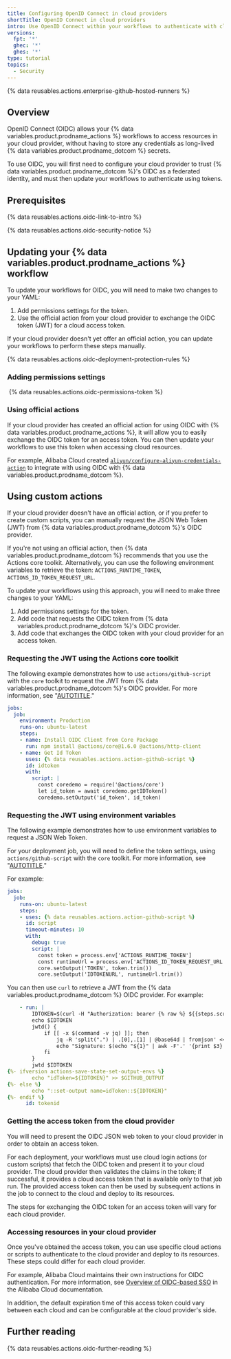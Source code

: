 ```yaml
---
title: Configuring OpenID Connect in cloud providers
shortTitle: OpenID Connect in cloud providers
intro: Use OpenID Connect within your workflows to authenticate with cloud providers.
versions:
  fpt: '*'
  ghec: '*'
  ghes: '*'
type: tutorial
topics:
  - Security
---
```

 
{% data reusables.actions.enterprise-github-hosted-runners %}

## Overview

OpenID Connect (OIDC) allows your {% data variables.product.prodname_actions %} workflows to access resources in your cloud provider, without having to store any credentials as long-lived {% data variables.product.prodname_dotcom %} secrets.

To use OIDC, you will first need to configure your cloud provider to trust {% data variables.product.prodname_dotcom %}'s OIDC as a federated identity, and must then update your workflows to authenticate using tokens.

## Prerequisites

{% data reusables.actions.oidc-link-to-intro %}

{% data reusables.actions.oidc-security-notice %}

## Updating your {% data variables.product.prodname_actions %} workflow

To update your workflows for OIDC, you will need to make two changes to your YAML:
1. Add permissions settings for the token.
1. Use the official action from your cloud provider to exchange the OIDC token (JWT) for a cloud access token.

If your cloud provider doesn't yet offer an official action, you can update your workflows to perform these steps manually.

{% data reusables.actions.oidc-deployment-protection-rules %}

### Adding permissions settings

 {% data reusables.actions.oidc-permissions-token %}

### Using official actions

If your cloud provider has created an official action for using OIDC with {% data variables.product.prodname_actions %}, it will allow you to easily exchange the OIDC token for an access token. You can then update your workflows to use this token when accessing cloud resources.

For example, Alibaba Cloud created [`aliyun/configure-aliyun-credentials-action`](https://github.com/aliyun/configure-aliyun-credentials-action) to integrate with using OIDC with {% data variables.product.prodname_dotcom %}.

## Using custom actions

If your cloud provider doesn't have an official action, or if you prefer to create custom scripts, you can manually request the JSON Web Token (JWT) from {% data variables.product.prodname_dotcom %}'s OIDC provider.

If you're not using an official action, then {% data variables.product.prodname_dotcom %} recommends that you use the Actions core toolkit. Alternatively, you can use the following environment variables to retrieve the token: `ACTIONS_RUNTIME_TOKEN`, `ACTIONS_ID_TOKEN_REQUEST_URL`.

To update your workflows using this approach, you will need to make three changes to your YAML:

1. Add permissions settings for the token.
1. Add code that requests the OIDC token from {% data variables.product.prodname_dotcom %}'s OIDC provider.
1. Add code that exchanges the OIDC token with your cloud provider for an access token.

### Requesting the JWT using the Actions core toolkit

The following example demonstrates how to use `actions/github-script` with the `core` toolkit to request the JWT from {% data variables.product.prodname_dotcom %}'s OIDC provider. For more information, see "[AUTOTITLE](/actions/creating-actions/creating-a-javascript-action#adding-actions-toolkit-packages)."

```yaml
jobs:
  job:
    environment: Production
    runs-on: ubuntu-latest
    steps:
    - name: Install OIDC Client from Core Package
      run: npm install @actions/core@1.6.0 @actions/http-client
    - name: Get Id Token
      uses: {% data reusables.actions.action-github-script %}
      id: idtoken
      with:
        script: |
          const coredemo = require('@actions/core')
          let id_token = await coredemo.getIDToken()
          coredemo.setOutput('id_token', id_token)
```

### Requesting the JWT using environment variables

The following example demonstrates how to use environment variables to request a JSON Web Token.

For your deployment job, you will need to define the token settings, using `actions/github-script` with the `core` toolkit. For more information, see "[AUTOTITLE](/actions/creating-actions/creating-a-javascript-action#adding-actions-toolkit-packages)."

For example:

```yaml
jobs:
  job:
    runs-on: ubuntu-latest
    steps:
    - uses: {% data reusables.actions.action-github-script %}
      id: script
      timeout-minutes: 10
      with:
        debug: true
        script: |
          const token = process.env['ACTIONS_RUNTIME_TOKEN']
          const runtimeUrl = process.env['ACTIONS_ID_TOKEN_REQUEST_URL']
          core.setOutput('TOKEN', token.trim())
          core.setOutput('IDTOKENURL', runtimeUrl.trim())
```

You can then use `curl` to retrieve a JWT from the {% data variables.product.prodname_dotcom %} OIDC provider. For example:

```yaml
    - run: |
        IDTOKEN=$(curl -H "Authorization: bearer {% raw %} ${{steps.script.outputs.TOKEN}}" ${{steps.script.outputs.IDTOKENURL}} {% endraw %} -H "Accept: application/json; api-version=2.0" -H "Content-Type: application/json" -d "{}" | jq -r '.value')
        echo $IDTOKEN
        jwtd() {
            if [[ -x $(command -v jq) ]]; then
                jq -R 'split(".") | .[0],.[1] | @base64d | fromjson' <<< "${1}"
                echo "Signature: $(echo "${1}" | awk -F'.' '{print $3}')"
            fi
        }
        jwtd $IDTOKEN
{%- ifversion actions-save-state-set-output-envs %}
        echo "idToken=${IDTOKEN}" >> $GITHUB_OUTPUT
{%- else %}
        echo "::set-output name=idToken::${IDTOKEN}"
{%- endif %}
      id: tokenid
```

### Getting the access token from the cloud provider

You will need to present the OIDC JSON web token to your cloud provider in order to obtain an access token.

For each deployment, your workflows must use cloud login actions (or custom scripts) that fetch the OIDC token and present it to your cloud provider. The cloud provider then validates the claims in the token; if successful, it provides a cloud access token that is available only to that job run. The provided access token can then be used by subsequent actions in the job to connect to the cloud and deploy to its resources.

The steps for exchanging the OIDC token for an access token will vary for each cloud provider.

### Accessing resources in your cloud provider

Once you've obtained the access token, you can use specific cloud actions or scripts to authenticate to the cloud provider and deploy to its resources. These steps could differ for each cloud provider.

For example, Alibaba Cloud maintains their own instructions for OIDC authentication. For more information, see [Overview of OIDC-based SSO](https://www.alibabacloud.com/help/en/ram/user-guide/overview-of-oidc-based-sso) in the Alibaba Cloud documentation.

In addition, the default expiration time of this access token could vary between each cloud and can be configurable at the cloud provider's side.

## Further reading

{% data reusables.actions.oidc-further-reading %}
